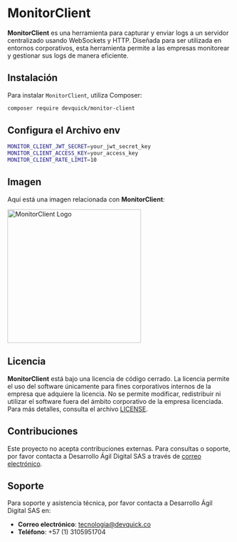 # MonitorClient

**MonitorClient** es una herramienta para capturar y enviar logs a un servidor centralizado usando WebSockets y HTTP. Diseñada para ser utilizada en entornos corporativos, esta herramienta permite a las empresas monitorear y gestionar sus logs de manera eficiente.

## Instalación

Para instalar `MonitorClient`, utiliza Composer:

```bash
composer require devquick/monitor-client

 ```

## Configura el Archivo env

```bash
MONITOR_CLIENT_JWT_SECRET=your_jwt_secret_key
MONITOR_CLIENT_ACCESS_KEY=your_access_key
MONITOR_CLIENT_RATE_LIMIT=10

 ```

## Imagen

Aquí está una imagen relacionada con **MonitorClient**:

<img src="https://devquick.co/wp-content/uploads/2024/04/png.png" alt="MonitorClient Logo" style="width:300px;"/>

## Licencia

**MonitorClient** está bajo una licencia de código cerrado. La licencia permite el uso del software únicamente para fines corporativos internos de la empresa que adquiere la licencia. No se permite modificar, redistribuir ni utilizar el software fuera del ámbito corporativo de la empresa licenciada. Para más detalles, consulta el archivo [LICENSE](LICENSE).

## Contribuciones

Este proyecto no acepta contribuciones externas. Para consultas o soporte, por favor contacta a Desarrollo Ágil Digital SAS a través de [correo electrónico](mailto:support@desarrolloagil.com).

## Soporte

Para soporte y asistencia técnica, por favor contacta a Desarrollo Ágil Digital SAS en:


- **Correo electrónico**: [tecnologia@devquick.co](mailto:soporte@devquick.co)
- **Teléfono**: +57 (1) 3105951704
